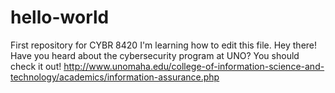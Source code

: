# hello-world
First repository for CYBR 8420
I'm learning how to edit this file.
Hey there! Have you heard about the cybersecurity program at UNO? You should check it out!
http://www.unomaha.edu/college-of-information-science-and-technology/academics/information-assurance.php
